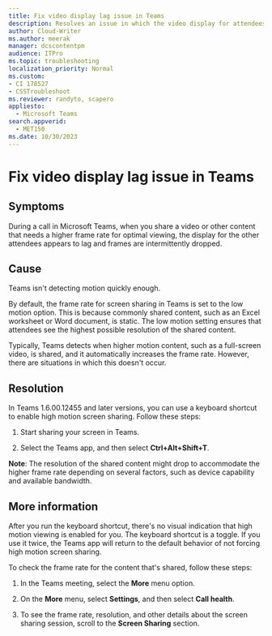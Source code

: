 ```yaml
---
title: Fix video display lag issue in Teams
description: Resolves an issue in which the video display for attendees is of poor quality when sharing video during a Teams call.
author: Cloud-Writer
ms.author: meerak
manager: dcscontentpm
audience: ITPro
ms.topic: troubleshooting
localization_priority: Normal
ms.custom: 
- CI 178527
- CSSTroubleshoot
ms.reviewer: randyto, scapero
appliesto: 
  - Microsoft Teams
search.appverid: 
  - MET150
ms.date: 10/30/2023
---
```

# Fix video display lag issue in Teams

## Symptoms

During a call in Microsoft Teams, when you share a video or other content that needs a higher frame rate for optimal viewing, the display for the other attendees appears to lag and frames are intermittently dropped.

## Cause

Teams isn't detecting motion quickly enough.

By default, the frame rate for screen sharing in Teams is set to the low motion option. This is because commonly shared content, such as an Excel worksheet or Word document, is static. The low motion setting ensures that attendees see the highest possible resolution of the shared content.

Typically, Teams detects when higher motion content, such as a full-screen video, is shared, and it automatically increases the frame rate. However, there are situations in which this doesn't occur.

## Resolution

In Teams 1.6.00.12455 and later versions, you can use a keyboard shortcut to enable high motion screen sharing. Follow these steps:

1. Start sharing your screen in Teams.

1. Select the Teams app, and then select **Ctrl+Alt+Shift+T**.

**Note**: The resolution of the shared content might drop to accommodate the higher frame rate depending on several factors, such as device capability and available bandwidth.

## More information

After you run the keyboard shortcut, there's no visual indication that high motion viewing is enabled for you. The keyboard shortcut is a toggle. If you use it twice, the Teams app will return to the default behavior of not forcing high motion screen sharing.

To check the frame rate for the content that's shared, follow these steps:

1. In the Teams meeting, select the **More** menu option.

1. On the **More** menu, select **Settings**, and then select **Call health**.

1. To see the frame rate, resolution, and other details about the screen sharing session, scroll to the **Screen Sharing** section.
